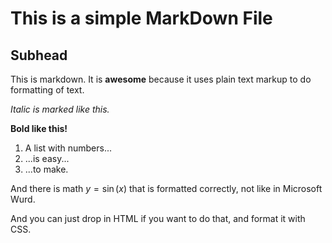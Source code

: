 # This is a simple MarkDown File

## Subhead

This is markdown. It is **awesome** because it uses plain text markup to do formatting of text.

_Italic is marked like this._

**Bold like this!**

1. A list with numbers...
2. ...is easy...
3. ...to make.

And there is math $y = \sin(x)$ that is formatted correctly, not like in Microsoft Wurd.

And you can just drop in HTML if you want to do that, and format it with CSS.
